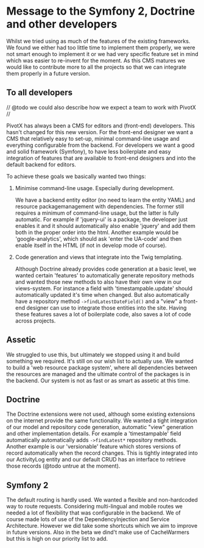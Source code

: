 

Message to the Symfony 2, Doctrine and other developers
=======================================================


Whilst we tried using as much of the features of the existing frameworks. We found we either had too little time to implement them properly,
we were not smart enough to implement it or we had very specific feature set in mind which was easier to re-invent for the moment.
As this CMS matures we would like to contribute more to all the projects so that we can integrate them properly in a future version.


To all developers
-----------------

// @todo we could also describe how we expect a team to work with PivotX //

PivotX has always been a CMS for editors and (front-end) developers. This hasn't changed for this new version.
For the front-end designer we want a CMS that relatively easy to set-up, minimal command-line usage and everything configurable from the backend.
For developers we want a good and solid framework (Symfony), to have less boilerplate and easy integration of features that are available to front-end designers
and into the default backend for editors.

To achieve these goals we basically wanted two things:

1.  Minimise command-line usage. Especially during development.

    We have a backend entity editor (no need to learn the entity YAML) and resource packagemanagement with dependencies.
    The former still requires a minimum of command-line usage, but the latter is fully automatic.
    For example if 'jquery-ui' is a package, the developer just enables it and it should automatically also enable 'jquery' and add them both in the
    proper order into the html. Another example would be 'google-analytics', which should ask 'enter the UA-code' and then enable itself in the HTML (if not
    in develop mode of course).

2.  Code generation and views that integrate into the Twig templating.

    Although Doctrine already provides code generation at a basic level, we wanted certain 'features' to automatically generate repository methods and
    wanted those new methods to also have their own view in our views-system.
    For instance a field with 'timestampable.update' should automatically updated it's time when changed. But also automatically have a repository
    method `->findLatestDateField()` and a "view" a front-end designer can use to integrate those entities into the site. Having these features
    saves a lot of boilerplate code, also saves a lot of code across projects.

   


Assetic
-------

We struggled to use this, but ultimately we stopped using it and build something we required. It's still on our wish list to actually use.
We wanted to build a 'web resource package system', where all dependencies between the resources are managed and the ultimate
control of the packages is in the backend. Our system is not as fast or as smart as assetic at this time.


Doctrine
--------

The Doctrine extensions were not used, although some existing extensions on the internet provide the same functionality.
We wanted a tight integration of our model and repository code generation, automatic "view" generation and other implementation details.
For example a 'timestampable' field automatically automatically adds `->findLatest*` repository methods.
Another example is our 'versionable' feature which stores versions of record automatically when the record changes.
This is tightly integrated into our ActivityLog entity and our default CRUD has an interface to retrieve those records (@todo untrue at the moment).


Symfony 2
---------

The default routing is hardly used. We wanted a flexible and non-hardcoded way to route requests. Considering multi-lingual and mobile routes we needed a lot of flexibility that
was configurable in the backend.
We of course made lots of use of the DependencyInjection and Service Architecture. However we did take some shortcuts which we aim to improve in future versions.
Also in the beta we dind't make use of CacheWarmers but this is high on our priority list to add.


